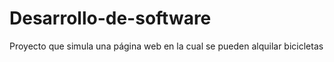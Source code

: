 # Desarrollo-de-software
Proyecto que simula una página web en la cual se pueden alquilar bicicletas
